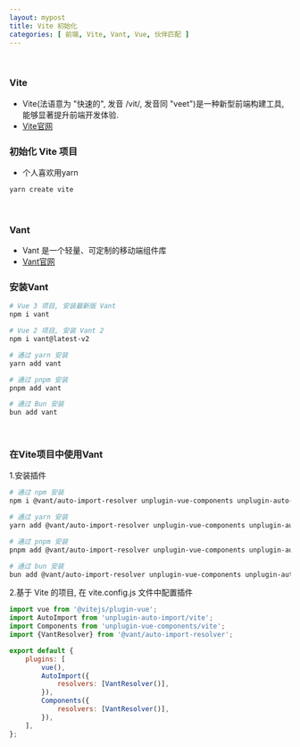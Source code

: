 ```yaml
---
layout: mypost
title: Vite 初始化
categories: [ 前端, Vite, Vant, Vue, 伙伴匹配 ]
---
```


<br>

### Vite

- Vite(法语意为 "快速的", 发音 /vit/, 发音同 "veet")是一种新型前端构建工具, 能够显著提升前端开发体验.
- [Vite官网](https://www.vitejs.net/)


### 初始化 Vite 项目

- 个人喜欢用yarn

```bash
yarn create vite
```

<br>

### Vant

- Vant 是一个轻量、可定制的移动端组件库
- [Vant官网](https://vant.pro/vant/#/zh-CN/home)


### 安装Vant

```bash
# Vue 3 项目, 安装最新版 Vant
npm i vant

# Vue 2 项目, 安装 Vant 2
npm i vant@latest-v2

# 通过 yarn 安装
yarn add vant

# 通过 pnpm 安装
pnpm add vant

# 通过 Bun 安装
bun add vant
```

<br>

### 在Vite项目中使用Vant

1.安装插件

```bash
# 通过 npm 安装
npm i @vant/auto-import-resolver unplugin-vue-components unplugin-auto-import -D

# 通过 yarn 安装
yarn add @vant/auto-import-resolver unplugin-vue-components unplugin-auto-import -D

# 通过 pnpm 安装
pnpm add @vant/auto-import-resolver unplugin-vue-components unplugin-auto-import -D

# 通过 bun 安装
bun add @vant/auto-import-resolver unplugin-vue-components unplugin-auto-import -D
```

2.基于 Vite 的项目, 在 vite.config.js 文件中配置插件

```js
import vue from '@vitejs/plugin-vue';
import AutoImport from 'unplugin-auto-import/vite';
import Components from 'unplugin-vue-components/vite';
import {VantResolver} from '@vant/auto-import-resolver';

export default {
    plugins: [
        vue(),
        AutoImport({
            resolvers: [VantResolver()],
        }),
        Components({
            resolvers: [VantResolver()],
        }),
    ],
};
```




